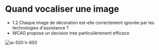 <!-- .slide: -->

# Quand vocaliser une image 

* 1.2 Chaque image de décoration est-elle correctement ignorée par les technologies d'assistance ?
* WCAG propose un decision tree particulièrement efficace

![w-500 h-650](./assets/images/alt-decision-tree.jpg)